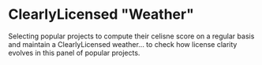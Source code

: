 # ClearlyLicensed "Weather"

Selecting popular projects to compute their celisne score on a regular basis and
maintain a ClearlyLicensed weather... to check how license clarity evolves in this panel of popular projects.